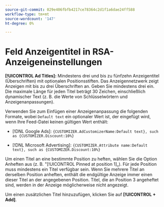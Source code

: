 ```yaml
---
source-git-commit: 029e406fbfb4217ce78364c2d1f1a6dae24ff588
workflow-type: tm+mt
source-wordcount: '147'
ht-degree: 0%

---
```

# Feld Anzeigentitel in RSA-Anzeigeneinstellungen

**[!UICONTROL Ad Titles]:** Mindestens drei und bis zu fünfzehn Anzeigentitel (Überschriften) mit optionalen Positionsstiften. Das Anzeigennetzwerk zeigt Anzeigen mit bis zu drei Überschriften an. Geben Sie mindestens drei ein. Die maximale Länge für jeden Titel beträgt 30 Zeichen, einschließlich dynamischer
Text (z. B. die Werte von Schlüsselwörtern und Anzeigenanpassungen).

Verwenden Sie zum Einfügen einer Anzeigenanpassung die folgenden Formate, wobei `Default text` ein optionaler Wert ist, der eingefügt wird, wenn Ihre Feed-Datei keinen gültigen Wert enthält:

* [!DNL Google Ads]: `{CUSTOMIZER.AdCustomizerName:Default text}, such as {CUSTOMIZER.Discount:10%}`

* [!DNL Microsoft Advertising]: `{CUSTOMIZER.Attribute name:Default text}, such as {CUSTOMIZER.Discount:10%}`

Um einen Titel an eine bestimmte Position zu heften, wählen Sie die Option Anheften aus (z. B. &quot;[!UICONTROL Pinned at position 1]„). Für jede Position muss mindestens ein Titel verfügbar sein. Wenn Sie mehrere Titel an derselben Position anheften, enthält die endgültige Anzeige immer einen dieser Titel an der angegebenen Position. Titel, die an Position 3 angeheftet sind, werden in der Anzeige möglicherweise nicht angezeigt.

Um einen zusätzlichen Titel hinzuzufügen, klicken Sie auf **[!UICONTROL + Add]**.
